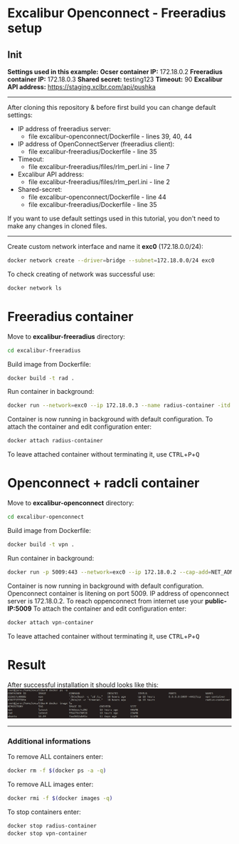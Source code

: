 
# Excalibur Openconnect - Freeradius setup
## Init
__Settings used in this example:__
**Ocser container IP:** 172.18.0.2
**Freeradius container IP:** 172.18.0.3
**Shared secret:** testing123
**Timeout:** 90
**Excalibur API address:** https://staging.xclbr.com/api/pushka

---
After cloning this repository & before first build you can change default settings:

 - IP address of freeradius server:
	 - file excalibur-openconnect/Dockerfile - lines 39, 40, 44
 - IP address of OpenConnectServer (freeradius client):
	 - file excalibur-freeradius/Dockerfile - line 35
 - Timeout:
	 -  file excalibur-freeradius/files/rlm_perl.ini - line 7
 - Excalibur API address:
	 - file excalibur-freeradius/files/rlm_perl.ini - line 2
 - Shared-secret:
	 - file excalibur-openconnect/Dockerfile - line 44
	 - file excalibur-freeradius/Dockerfile - line 35

If you want to use default settings used in this tutorial, you don't need to make any changes in cloned files.

---
Create custom network interface and name it **exc0** (172.18.0.0/24):
```bash
docker network create --driver=bridge --subnet=172.18.0.0/24 exc0
```
To check creating of network was successful use:
```bash
docker network ls
```

# Freeradius container
Move to **excalibur-freeradius** directory:

```bash
cd excalibur-freeradius
```
Build image from Dockerfile:
```bash
docker build -t rad .
```
Run container in background:
```bash
docker run --network=exc0 --ip 172.18.0.3 --name radius-container -itd rad
```
Container is now running in background with default configuration. To attach the container and edit configuration enter:
```bash
docker attach radius-container
```
To leave attached container without terminating it, use <kbd>CTRL</kbd>+<kbd>P</kbd>+<kbd>Q</kbd>

# Openconnect + radcli container
Move to **excalibur-openconnect** directory:

```bash
cd excalibur-openconnect
```
Build image from Dockerfile:
```bash
docker build -t vpn .
```
Run container in background:
```bash
docker run -p 5009:443 --network=exc0 --ip 172.18.0.2 --cap-add=NET_ADMIN --device=/dev/net/tun --name vpn-container -itd vpn /bin/bash -c "cd /usr/local/src/ocserv/ocserv-0.12.1/src/; ocserv -f -c /usr/local/etc/ocserv/ocserv.config"
```
Container is now running in background with default configuration. Openconnect container is litening on port 5009. IP address of openconnect server is 172.18.0.2. To reach oppenconnect from internet use your **public-IP:5009**
To attach the container and edit configuration enter:
```bash
docker attach vpn-container
```
To leave attached container without terminating it, use <kbd>CTRL</kbd>+<kbd>P</kbd>+<kbd>Q</kbd>
# Result
After successful installation it should looks like this:
![alt text](https://raw.githubusercontent.com/JaroLisiak/Excalibur-OpenConnect/master/LXC%20containers%20-%20manual%20setup/files/git_files/result.jpg "Result after successful setup")

----
### Additional informations
To remove ALL containers enter:
```bash
docker rm -f $(docker ps -a -q)
```
To remove ALL images enter:
```bash
docker rmi -f $(docker images -q)
```
To stop containers enter:
```bash
docker stop radius-container
docker stop vpn-container
```
